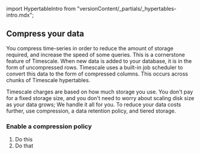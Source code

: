 import HypertableIntro from "versionContent/_partials/_hypertables-intro.mdx";

## Compress your data  

You compress time-series in order to reduce the amount of storage required, and increase the 
speed of some queries. This is a cornerstone feature of Timescale. When new data is added to 
your database, it is in the form of uncompressed rows. Timescale uses a built-in job scheduler
to convert this data to the form of compressed columns. This occurs across chunks of Timescale 
hypertables.

Timescale charges are based on how much storage you use. You don't pay for a fixed storage size,
and you don't need to worry about scaling disk size as your data grows; We handle it all for you. 
To reduce your data costs further, use compression, a data retention policy, and tiered storage.

### Enable a compression policy 



<Procedure>

1.  Do this
1.  Do that


</Procedure>


